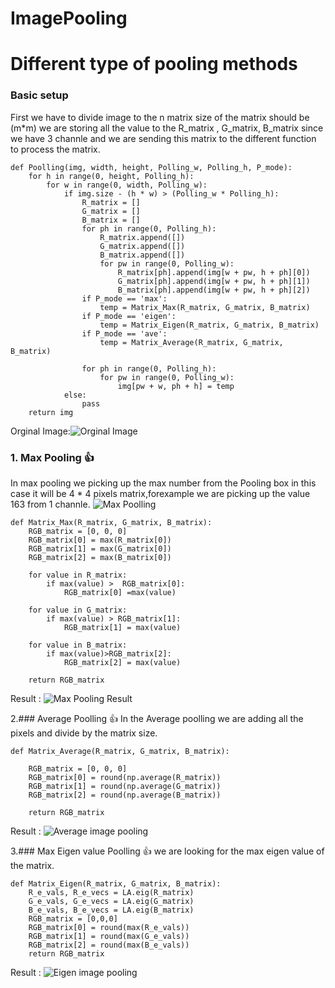 # ImagePooling
# Different type of pooling methods
### Basic setup 
First we have to divide image to the n matrix size of the matrix should be (m*m) we are storing all the value to the R_matrix , G_matrix, B_matrix since we have 3 channle and we are sending this matrix to the different function to process the matrix.


    def Poolling(img, width, height, Polling_w, Polling_h, P_mode):
        for h in range(0, height, Polling_h):
            for w in range(0, width, Polling_w):
                if img.size - (h * w) > (Polling_w * Polling_h):
                    R_matrix = []
                    G_matrix = []
                    B_matrix = []
                    for ph in range(0, Polling_h):
                        R_matrix.append([])
                        G_matrix.append([])
                        B_matrix.append([])
                        for pw in range(0, Polling_w):
                            R_matrix[ph].append(img[w + pw, h + ph][0])
                            G_matrix[ph].append(img[w + pw, h + ph][1])
                            B_matrix[ph].append(img[w + pw, h + ph][2])
                    if P_mode == 'max':
                        temp = Matrix_Max(R_matrix, G_matrix, B_matrix)
                    if P_mode == 'eigen':
                        temp = Matrix_Eigen(R_matrix, G_matrix, B_matrix)
                    if P_mode == 'ave':
                        temp = Matrix_Average(R_matrix, G_matrix, B_matrix)

                    for ph in range(0, Polling_h):
                        for pw in range(0, Polling_w):
                            img[pw + w, ph + h] = temp
                else:
                    pass
        return img


Orginal Image:![Orginal Image](https://github.com/shalayiding/ImagePooling/blob/master/Lenna_test.png)
### 1. Max Pooling 👍 
In max pooling we picking up the max number from the Pooling box in this case it will be 4 * 4 pixels matrix,forexample we are picking up the value 163 from 1 channle.
![Max Poolling](https://github.com/shalayiding/ImagePooling/blob/master/wiki%20source/max_explian.PNG)

    def Matrix_Max(R_matrix, G_matrix, B_matrix):
        RGB_matrix = [0, 0, 0]
        RGB_matrix[0] = max(R_matrix[0])
        RGB_matrix[1] = max(G_matrix[0])
        RGB_matrix[2] = max(B_matrix[0])

        for value in R_matrix:
            if max(value) >  RGB_matrix[0]:
                RGB_matrix[0] =max(value)

        for value in G_matrix:
            if max(value) > RGB_matrix[1]:
                RGB_matrix[1] = max(value)

        for value in B_matrix:
            if max(value)>RGB_matrix[2]:
                RGB_matrix[2] = max(value)

        return RGB_matrix

Result : 
![Max Pooling Result](https://github.com/shalayiding/ImagePooling/blob/master/max_value.png)

2.### Average Poolling 👍 
In the Average poolling we are adding all the pixels and divide by the matrix size.

    def Matrix_Average(R_matrix, G_matrix, B_matrix):
    
        RGB_matrix = [0, 0, 0]
        RGB_matrix[0] = round(np.average(R_matrix))
        RGB_matrix[1] = round(np.average(G_matrix))
        RGB_matrix[2] = round(np.average(B_matrix))
    
        return RGB_matrix


Result : ![Average image pooling](https://github.com/shalayiding/ImagePooling/blob/master/average_value.png)

3.### Max Eigen value Poolling 👍 
we are looking for the max eigen value of the matrix.

    def Matrix_Eigen(R_matrix, G_matrix, B_matrix):
        R_e_vals, R_e_vecs = LA.eig(R_matrix)
        G_e_vals, G_e_vecs = LA.eig(G_matrix)
        B_e_vals, B_e_vecs = LA.eig(B_matrix)
        RGB_matrix = [0,0,0]
        RGB_matrix[0] = round(max(R_e_vals))
        RGB_matrix[1] = round(max(G_e_vals))
        RGB_matrix[2] = round(max(B_e_vals))
        return RGB_matrix

Result : ![Eigen image pooling](https://github.com/shalayiding/ImagePooling/blob/master/max_eigen_value.png)







